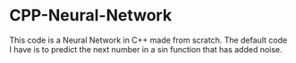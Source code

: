 # CPP-Neural-Network
This code is a Neural Network in C++ made from scratch. The default code I have is to predict the next number in a sin function that has added noise.
